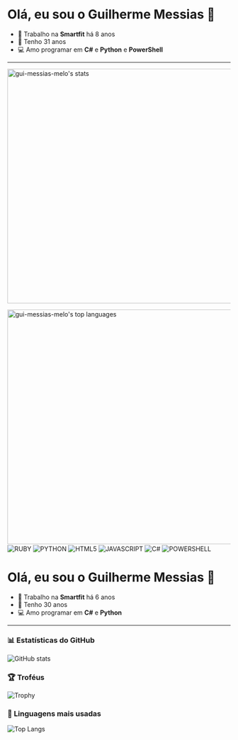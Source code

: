 # Olá, eu sou o Guilherme Messias 👋

- 🔭 Trabalho na **Smartfit** há 8 anos  
- 🎂 Tenho 31 anos  
- 💻 Amo programar em **C#** e **Python** e **PowerShell**

---

<img width="530em" src="https://github-readme-stats.vercel.app/api?username=gui-messias-melo&show_icons=true&theme=onedark" alt="gui-messias-melo's stats"/>

<p>
    <img width="530em" src="https://github-readme-stats.vercel.app/api/top-langs/?username=gui-messias-melo&layout=compact" alt="gui-messias-melo's top languages"/>
    <br> 
    <img align="center" alt="RUBY" src="https://img.shields.io/badge/Ruby-CC342D?style=for-the-badge&logo=ruby&logoColor=white">
    <img align="center" alt="PYTHON" src="https://img.shields.io/badge/Python-3776AB?style=for-the-badge&logo=python&logoColor=white">
    <img align="center" alt="HTML5" src="https://img.shields.io/badge/HTML5-E34F26?style=for-the-badge&logo=html5&logoColor=white">
    <img align="center" alt="JAVASCRIPT" src="https://img.shields.io/badge/JavaScript-323330?style=for-the-badge&logo=javascript&logoColor=F7DF1E">
    <img align="center" alt="C#" src="https://img.shields.io/badge/C%23-239120?style=for-the-badge&logo=c-sharp&logoColor=white">
    <img align="center" alt="POWERSHELL" src="https://img.shields.io/badge/PowerShell-5391FE?style=for-the-badge&logo=powershell&logoColor=white">
    <img>
</p>




# Olá, eu sou o Guilherme Messias 👋

- 🔭 Trabalho na **Smartfit** há 6 anos  
- 🎂 Tenho 30 anos  
- 💻 Amo programar em **C#** e **Python**

---

### 📊 Estatísticas do GitHub
![GitHub stats](https://github-readme-stats.vercel.app/api?username=gui-messias-melo&show_icons=true&theme=radical)

### 🏆 Troféus
![Trophy](https://github-profile-trophy.vercel.app/?username=gui-messias-melo&theme=onedark)

### 🚀 Linguagens mais usadas
![Top Langs](https://github-readme-stats.vercel.app/api/top-langs/?username=gui-messias-melo&layout=compact&theme=radical)
